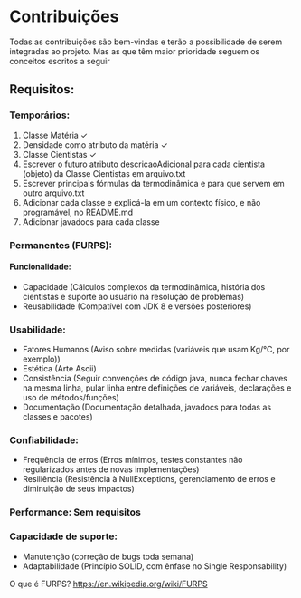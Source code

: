 # Contribuições
Todas as contribuições são bem-vindas e terão a possibilidade de serem integradas ao projeto. Mas as que têm maior prioridade seguem os conceitos escritos a seguir
## Requisitos:
### Temporários:
1) Classe Matéria ✓
2) Densidade como atributo da matéria ✓
3) Classe Cientistas ✓
4) Escrever o futuro atributo descricaoAdicional para cada cientista (objeto) da Classe Cientistas em arquivo.txt
5) Escrever principais fórmulas da termodinâmica e para que servem em outro arquivo.txt
6) Adicionar cada classe e explicá-la em um contexto físico, e não programável, no README.md
7) Adicionar javadocs para cada classe

### Permanentes (FURPS):
#### Funcionalidade:
- Capacidade (Cálculos complexos da termodinâmica, história dos cientistas e suporte ao usuário na resolução de 
  problemas)
- Reusabilidade (Compatível com JDK 8 e versões posteriores)
### Usabilidade:
- Fatores Humanos (Aviso sobre medidas (variáveis que usam Kg/°C, por exemplo))
- Estética (Arte Ascii)
- Consistência (Seguir convenções de código java, nunca fechar chaves na mesma linha, pular linha entre definições
  de variáveis, declarações e uso de métodos/funções)
- Documentação (Documentação detalhada, javadocs para todas as classes e pacotes)
### Confiabilidade:
- Frequência de erros (Erros mínimos, testes constantes não regularizados antes de novas implementações)
- Resiliência (Resistência à NullExceptions, gerenciamento de erros e diminuição de seus impactos)
### Performance: Sem requisitos
### Capacidade de suporte:
- Manutenção (correção de bugs toda semana)
- Adaptabilidade (Princípio SOLID, com ênfase no Single Responsability)

O que é FURPS?
https://en.wikipedia.org/wiki/FURPS
